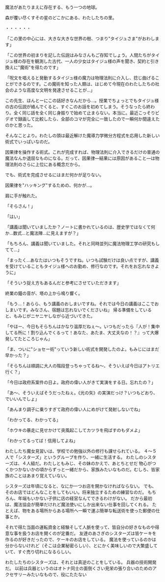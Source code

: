 
魔法があたりまえに存在する、もう一つの地球。


森が覆い尽くすその星のどこかにある、わたしたちの里。


・・・・・・


「この里の中心には、大きな大きな世界の樹、つまり"タイジュさま"がおわします」


「この世界の初まりを記した伝説はみなさんもご存知でしょう。人間たちがタイジュ様の存在を観測した古代、一人の少女はタイジュ様の声を聞き、契約と引き換えに"魔術"を得たのです」



「呪文を唱えると発動するタイジュ様の魔力は物理法則に介入し、捻じ曲げることができるのです。この魔術を知った人類は、はじめて今現在のわたしたちの社会のような高度な文明を発達させることが…」



この先生、ほんとーにこの話好きなんだから…。授業でちょっとでもタイジュ様の古の伝説が絡んでくると、すぐこのお話を初めてしまう。そうなったら終わり。全く同じ話を全く同じ身振りで始めて止まらない。本当に。最近こっそりビデオで録画して比較したら、全部のコマが完全に一致したので一瞬何か間違えたのかと思った。

そんなことより。わたしの頭は最近解けた魔導力学微分方程式を応用した新しい術式でいっぱいなのだ。

因果律を操作する術式。これが完成すれば、物理法則に介入できるだけの普通の魔法なんか退屈なものになる。だって、因果律―結果には原因があること―は物理法則のさらに上位にある概念だから。

でも、術式を完成させるにはまだ何かが足りない。

因果律を"ハッキング"するための、何かが…。


肩に手が触れた。


「そらさん！」


「はい」


「講義は聞いていましたか？ノートに書かれているのは、歴史学ではなくて何か…数式…と魔法陣…に見えますが？」


「もちろん、講義は聞いていました。それと同時並列に魔法物理工学の研究もしてて…」    


「まったく…あなたはいつもそうですね。いつも試験だけは良い点ですが、講義を受けていることもタイジュ様へのお勤め、修行なのです。それをお忘れなきように」


「そういう捉え方もあるんだと参考にさせていただきます」

終業の鐘の音が、塔の上から鳴り響く。


「もう…！あらら、もう講義のおしまいですね。それでは今日の講義はここでおしまいです。みなさん、宿題は忘れないでくださいね」
帰る準備をしていると、もみじがニヤニヤしながら近づいてきた。

「やほー、今日もそらちんはかなり温厚だねぇ〜。いつもだったら『人が！集中してる所に！割り込んでくるって！あなた、あたま、大丈夫なの！？』って大爆発してたところじゃん」

「ま、ついに"ショセー術"っていう新しい術式を開発したのよ。もみじにはまだ早かった？」

「そらちんは順調に大人の階段登っちゃってるね～、そういえば今日はアトリエ行く？」

「今日は政府系案件の日よ。政府の偉い人がきて実演をする日。忘れたの？」

「あ～、そういえばそうだったねぇ。《光の矢》の実演だっけ？いつもどおり、でいいんでしょ」

「あんまり調子に乗りすぎて政府の偉い人にめがけて発射しないでね」

「わかってる、わかってる」

「ホウキの暴走に見せかけて突風起こしてカツラを飛ばすのもダメよ」

「わかってるってば！信用してよね」

<!---
// うーん以下で説明文が続くのがきもい
// できるだけ場面で、ストーリーで、なんとなく説明していきたい。
-->

わたしたち魔女見習いは、学校での勉強以外の修行も課せられている。
４～５人で「シスターズ」というグループを作り、一緒に生活する。
わたしのシスターズは、４人組だ。わたしともみじ、その妹のかえで、あとちとせだ
物心がつくかつかないかの頃からずっと一緒だから、家族みたいなものだ。むしろ、皆家族のことはあまり覚えていない。

シスターズは年頃になると、なにか一つお店を開かなければならない。
でも、そのお店ではどんなことをしてもいい。将来独立するための練習なのだ。
もちろん、年端もいかない子供に店の経営なんてできるわけがない。
だから最初は、魔法協会が簡単だけれど魔法使いにしか出来ない仕事を回してくれる。
たとえば、物をある場所からある場所へ一瞬で運ぶ簡単な転送術を使った郵便の仕事とか。

それで得た当面の運転資金と経験そして人脈を使って、皆自分の好きなものや得意な事を扱うお店を開くのが定番だ。
友達のあさぎのシスターズは皆ケーキを作るのが好きだったので、ケーキのお店をしている。
魔法を使っているのかは分からないけれど（そこは企業秘密らしい）、とにかく美味しいので大繁盛していて、すぐ売り切れになるらしい。

わたしたちのシスターズは、それとは真逆のことをしている。
兵器の技術開発だ。
以前は兵器というのはオトナ同士の面倒くさい見栄の張り合いのためのアクセサリーみたいなもので、役にたたない
